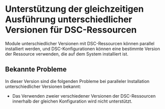 # Unterstützung der gleichzeitigen Ausführung unterschiedlicher Versionen für DSC-Ressourcen

Module unterschiedlicher Versionen mit DSC-Ressourcen können parallel installiert werden, und DSC-Konfigurationen können eine bestimmte Version der Ressource verwenden, die auf dem System installiert ist.

## Bekannte Probleme

In dieser Version sind die folgenden Probleme bei paralleler Installation unterschiedlicher Versionen bekannt:

-   Das Verwenden zweier verschiedener Versionen der DSC-Ressourcen innerhalb der gleichen Konfiguration wird nicht unterstützt.

<!--HONumber=Mar16_HO2-->
